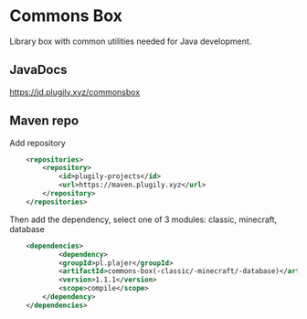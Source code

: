 # Commons Box
Library box with common utilities needed for Java development.

## JavaDocs
https://jd.plugily.xyz/commonsbox

## Maven repo
Add repository
```xml
    <repositories>
        <repository>
            <id>plugily-projects</id>
            <url>https://maven.plugily.xyz</url>
        </repository>
    </repositories>
```
Then add the dependency, select one of 3 modules: classic, minecraft, database
```xml
    <dependencies>
            <dependency>
            <groupId>pl.plajer</groupId>
            <artifactId>commons-box(-classic/-minecraft/-database)</artifactId>
            <version>1.1.1</version>
            <scope>compile</scope>
        </dependency>
    </dependencies>
```
